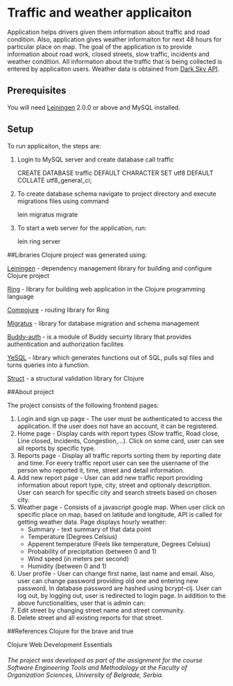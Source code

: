 # Traffic and weather applicaiton

Application helps drivers given them information about traffic and road condition. Also, application gives weather informaiton for next 48 hours for particular place on map.
The goal of the application is to provide information about road work, closed streets, slow traffic, incidents and weather condition. All information about the traffic that is being collected is entered by applicaiton users. 
Weather data is obtained from [Dark Sky API][6]. 

## Prerequisites

You will need [Leiningen][1] 2.0.0 or above and MySQL installed.

[1]: https://github.com/technomancy/leiningen
[2]: https://github.com/ring-clojure/ring 
[3]: https://github.com/weavejester/compojure
[4]: https://github.com/yogthos/migratus
[5]: https://github.com/funcool/buddy-auth
[6]: https://darksky.net/dev
[7]: https://github.com/krisajenkins/yesql
[8]: https://funcool.github.io/struct/latest/
## Setup
To run applicaiton, the steps are:
1. Login to MySQL server and create database call traffic
   
    CREATE DATABASE traffic DEFAULT CHARACTER SET utf8 DEFAULT COLLATE utf8_general_ci;
2. To create database schema navigate to project directory and execute migrations files using command
   
    lein migratus migrate
3. To start a web server for the application, run:

    lein ring server


##Libraries 
  Clojure project was generated using:
  
  [Leiningen][1] - dependency management library for building and configure Clojure project
  
  [Ring][2] - library for building web application in the Clojure programming language
  
  [Compojure][3] - routing library for Ring
  
  [Migratus][4] - library for database migration and schema management
  
  [Buddy-auth][5] - is a module of Buddy secuirty library that provides authentication and authorization facilites

  [YeSQL][7] - library which generates functions out of SQL, pulls sql files and turns queries into a function.   
  
  [Struct][8] - a structural validation library for Clojure
    
##About project

The project consists of the following frontend pages:
1. Login and sign up page - The user must be authenticated to access the application. If the user does not have an account, it can be registered.
2. Home page - Display cards with report types (Slow traffic, Road close, Line closed, Incidents, Congestion,...). Click on some card, user can see all reports by specific type.
3. Reports page - Display all traffic reports sorting them by reporting date and time. For every traffic report user can see the username of the person who reported it, time, street and detail information.
4. Add new report page - User can add new traffic report providing information about report type, city, street and optionaly description. User can search for specific city and search streets based on chosen city.
5. Weather page - Consists of a javascript google map. When user click on specific place on map, based on latitude and longitude, API is called for getting weather data.
 Page displays hourly weather: 
    - Summary - text summary of that data point
    - Temperature (Degrees Celsius)
    - Apperent temperature (Feels like temperature, Degrees Celsius)
    - Probability of precipitation (between 0 and 1)
    - Wind speed (in meters per second)
    - Humidity (between 0 and 1)
6. User profile - User can change first name, last name and email. Also, user can change password providing old one and entering new password. In database password are hashed using bcrypt-clj. 
User can log out, by logging out, user is redirected to login page.
In addition to the above functionalities, user that is admin can: 
1. Edit street by changing street name and street community.
2. Delete street and all existing reports for that street.

##References
Clojure for the brave and true

Clojure Web Development Essentials

###### The project was developed as part of the assignment for the course Software Engineering Tools and Methodology at the Faculty of Organization Sciences, University of Belgrade, Serbia.